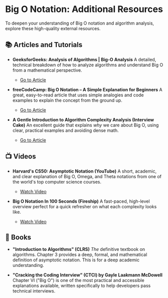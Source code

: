 # Big O Notation: Additional Resources

To deepen your understanding of Big O notation and algorithm analysis, explore these high-quality external resources.

## 📚 Articles and Tutorials

* **GeeksforGeeks: Analysis of Algorithms | Big-O Analysis**
    A detailed, technical breakdown of how to analyze algorithms and understand Big O from a mathematical perspective.
    * [Go to Article](https://www.geeksforgeeks.org/analysis-of-algorithms-big-o-analysis/)

* **freeCodeCamp: Big O Notation – A Simple Explanation for Beginners**
    A great, easy-to-read article that uses simple analogies and code examples to explain the concept from the ground up.
    * [Go to Article](https://www.freecodecamp.org/news/big-o-notation-why-it-matters-and-why-it-doesnt-1674cfa8a23c/)

* **A Gentle Introduction to Algorithm Complexity Analysis (Interview Cake)**
    An excellent guide that explains *why* we care about Big O, using clear, practical examples and avoiding dense math.
    * [Go to Article](https://www.interviewcake.com/article/java/big-o-notation-time-and-space-complexity)

## 📺 Videos

* **Harvard's CS50: Asymptotic Notation (YouTube)**
    A short, academic, and clear explanation of Big O, Omega, and Theta notations from one of the world's top computer science courses.
    * [Watch Video](https://www.youtube.com/watch?v=iOq5kSKqeR4)

* **Big O Notation In 100 Seconds (Fireship)**
    A fast-paced, high-level overview perfect for a quick refresher on what each complexity looks like.
    * [Watch Video](https://www.youtube.com/watch?v=g2o22S3lDac)

## 📖 Books

* **"Introduction to Algorithms" (CLRS)**
    *The* definitive textbook on algorithms. Chapter 3 provides a deep, formal, and mathematical definition of asymptotic notation. This is for a deep academic understanding.

* **"Cracking the Coding Interview" (CTCI) by Gayle Laakmann McDowell**
    Chapter VI ("Big O") is one of the most practical and accessible explanations available, written specifically to help developers pass technical interviews.